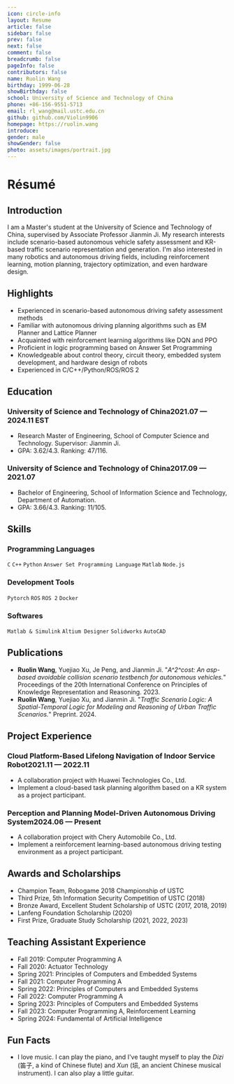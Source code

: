 ```yaml
---
icon: circle-info
layout: Resume
article: false
sidebar: false
prev: false
next: false
comment: false
breadcrumb: false
pageInfo: false
contributors: false
name: Ruolin Wang
birthday: 1999-06-28
showBirthday: false
school: University of Science and Technology of China
phone: +86-156-9551-5713
email: rl_wang@mail.ustc.edu.cn
github: github.com/Violin9906
homepage: https://ruolin.wang
introduce: 
gender: male
showGender: false
photo: assets/images/portrait.jpg
---
```


# Résumé

## Introduction

I am a Master's student at the University of Science and Technology of China, supervised by Associate Professor Jianmin Ji.
My research interests include scenario-based autonomous vehicle safety assessment and KR-based traffic scenario representation and generation.
I'm also interested in many robotics and autonomous driving fields, including reinforcement learning, motion planning, trajectory optimization, and even hardware design.

## Highlights

- Experienced in scenario-based autonomous driving safety assessment methods
- Familiar with autonomous driving planning algorithms such as EM Planner and Lattice Planner
- Acquainted with reinforcement learning algorithms like DQN and PPO
- Proficient in logic programming based on Answer Set Programming
- Knowledgeable about control theory, circuit theory, embedded system development, and hardware design of robots
- Experienced in C/C++/Python/ROS/ROS 2

## Education

### <FlexSpan style="justify-content: space-between"><span>University of Science and Technology of China</span><span>2021.07 — 2024.11 EST</span></FlexSpan>

- Research Master of Engineering, School of Computer Science and Technology. Supervisor: Jianmin Ji.
- GPA: 3.62/4.3. Ranking: 47/116.

### <FlexSpan style="justify-content: space-between"><span>University of Science and Technology of China</span><span>2017.09 — 2021.07</span></FlexSpan>

- Bachelor of Engineering, School of Information Science and Technology, Department of Automation.
- GPA: 3.66/4.3. Ranking: 11/105.

## Skills

### Programming Languages

`C` `C++` `Python` `Answer Set Programming Language` `Matlab` `Node.js`

### Development Tools

`Pytorch` `ROS` `ROS 2` `Docker`

### Softwares

`Matlab & Simulink` `Altium Designer` `Solidworks` `AutoCAD`

### 

## Publications

- **Ruolin Wang**, Yuejiao Xu, Je Peng, and Jianmin Ji. "*A^2^cost: An asp-based avoidable collision scenario testbench for autonomous vehicles.*" Proceedings of the 20th International Conference on Principles of Knowledge Representation and Reasoning. 2023.
- **Ruolin Wang**, Yuejiao Xu, and Jianmin Ji. "*Traffic Scenario Logic: A Spatial-Temporal Logic for Modeling and Reasoning of Urban Traffic Scenarios.*" Preprint. 2024.

## Project Experience

### <FlexSpan style="justify-content: space-between"><span>Cloud Platform-Based Lifelong Navigation of Indoor Service Robot</span><span>2021.11 — 2022.11</span></FlexSpan>

- A collaboration project with Huawei Technologies Co., Ltd.
- Implement a cloud-based task planning algorithm based on a KR system as a project participant.

### <FlexSpan style="justify-content: space-between"><span>Perception and Planning Model-Driven Autonomous Driving System</span><span>2024.06 — Present</span></FlexSpan>

- A collaboration project with Chery Automobile Co., Ltd.
- Implement a reinforcement learning-based autonomous driving testing environment as a project participant.

## Awards and Scholarships

- Champion Team, Robogame 2018 Championship of USTC
- Third Prize, 5th Information Security Competition of USTC (2018)
- Bronze Award, Excellent Student Scholarship of USTC (2017, 2018, 2019)
- Lanfeng Foundation Scholarship (2020)
- First Prize, Graduate Study Scholarship (2021, 2022, 2023)

## Teaching Assistant Experience

- Fall 2019: Computer Programming A
- Fall 2020: Actuator Technology
- Spring 2021: Principles of Computers and Embedded Systems
- Fall 2021: Computer Programming A
- Spring 2022: Principles of Computers and Embedded Systems
- Fall 2022: Computer Programming A
- Spring 2023: Principles of Computers and Embedded Systems
- Fall 2023: Computer Programming A, Reinforcement Learning
- Spring 2024: Fundamental of Artificial Intelligence

## Fun Facts

- I love music. I can play the piano, and I've taught myself to play the *Dizi* (笛子, a kind of Chinese flute) and *Xun* (埙, an ancient Chinese musical instrument). I can also play a little guitar.
